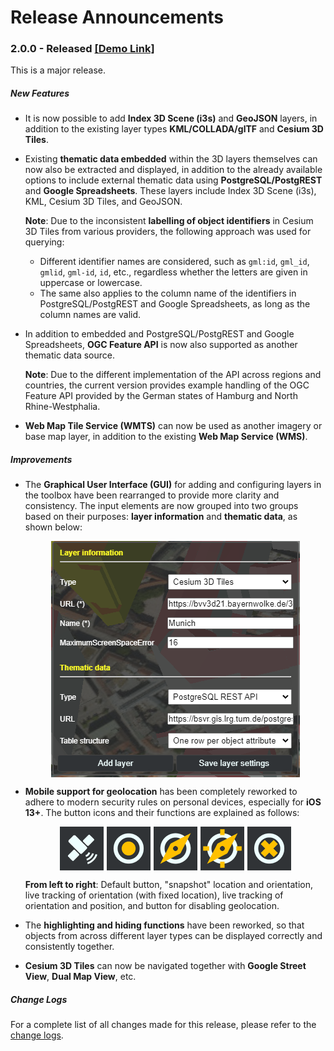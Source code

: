 # Release Announcements

### 2.0.0 - Released [[Demo Link]](https://www.3dcitydb.org/3dcitydb-web-map/2.0.0/3dwebclient/index.html)

This is a major release.

##### New Features

* It is now possible to add **Index 3D Scene (i3s)** and **GeoJSON** layers,
  in addition to the existing layer types **KML/COLLADA/glTF** and **Cesium 3D Tiles**.

* Existing **thematic data embedded** within the 3D layers themselves can now also be extracted and displayed,
  in addition to the already available options to include
  external thematic data using **PostgreSQL/PostgREST** and **Google Spreadsheets**.
  These layers include Index 3D Scene (i3s), KML, Cesium 3D Tiles, and GeoJSON.

  **Note**: Due to the inconsistent **labelling of object identifiers** in Cesium 3D Tiles from various providers,
  the following approach was used for querying:
    * Different identifier names are considered, such as `gml:id`, `gml_id`, `gmlid`, `gml-id`, `id`, etc.,
      regardless whether the letters are given in uppercase or lowercase.
    * The same also applies to the column name of the identifiers in PostgreSQL/PostgREST and Google Spreadsheets,
      as long as the column names are valid.

* In addition to embedded and PostgreSQL/PostgREST and Google Spreadsheets,
  **OGC Feature API** is now also supported as another thematic data source.

  **Note**: Due to the different implementation of the API across regions and countries,
  the current version provides example handling of the OGC Feature API provided
  by the German states of Hamburg and North Rhine-Westphalia.

* **Web Map Tile Service (WMTS)** can now be used as another imagery or base map layer,
  in addition to the existing **Web Map Service (WMS)**.

##### Improvements

* The **Graphical User Interface (GUI)** for adding and configuring layers in the toolbox have been rearranged
  to provide more clarity and consistency. The input elements are now grouped into two groups based on their purposes:
  **layer information** and **thematic data**, as shown below:

  <img src="theme/img/gui_add_layer.png" style="display:block;float:none;margin-left:auto;margin-right:auto;">

* **Mobile support for geolocation** has been completely reworked to adhere to modern security rules on personal
  devices, especially for **iOS 13+**. The button icons and their functions are explained as follows:

  <div style="display: flex; justify-content: center; align-items: center; gap: 5px;">
    <img src="3dwebclient/images/GPS_main.png" style="width:70px">
    <img src="3dwebclient/images/GPS_single.png" style="width:70px">
    <img src="3dwebclient/images/GPS_on_ori.png" style="width:70px">
    <img src="3dwebclient/images/GPS_on_pos_ori.png" style="width:70px">
    <img src="3dwebclient/images/GPS_off.png" style="width:70px">
  </div>

  **From left to right**:
  Default button, "snapshot" location and orientation,
  live tracking of orientation (with fixed location), live tracking of orientation and position,
  and button for disabling geolocation.

* The **highlighting and hiding functions** have been reworked, so that objects from across different layer types
  can be displayed correctly and consistently together.

* **Cesium 3D Tiles** can now be navigated together with **Google Street View**, **Dual Map View**, etc.

##### Change Logs

For a complete list of all changes made for this release, please refer to the [change logs](CHANGES.md).
